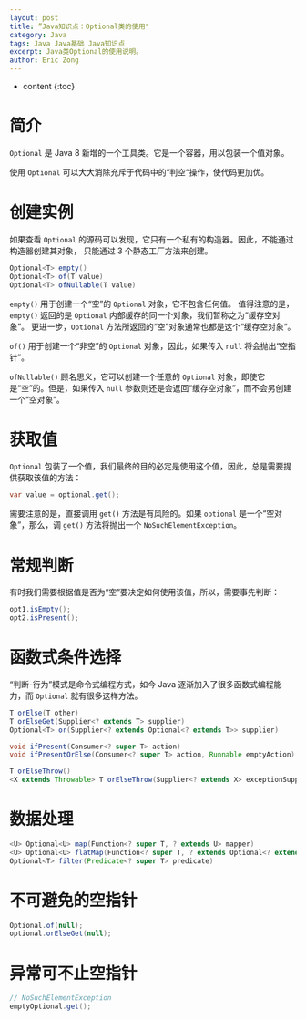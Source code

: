 ```yaml
---
layout: post
title: ”Java知识点：Optional类的使用"
category: Java
tags: Java Java基础 Java知识点
excerpt: Java类Optional的使用说明。
author: Eric Zong
---
```


* content
{:toc}

# 简介

`Optional` 是 Java 8 新增的一个工具类。它是一个容器，用以包装一个值对象。

使用 `Optional` 可以大大消除充斥于代码中的“判空“操作，使代码更加优。

# 创建实例

如果查看 `Optional` 的源码可以发现，它只有一个私有的构造器。因此，不能通过构造器创建其对象，
只能通过 3 个静态工厂方法来创建。

```java
Optional<T> empty()
Optional<T> of(T value)
Optional<T> ofNullable(T value)
```

`empty()` 用于创建一个“空”的 `Optional` 对象，它不包含任何值。
值得注意的是，`empty()` 返回的是 `Optional` 内部缓存的同一个对象，我们暂称之为“缓存空对象”。
更进一步，`Optional` 方法所返回的“空”对象通常也都是这个“缓存空对象“。

`of()` 用于创建一个“非空”的 `Optional` 对象，因此，如果传入 `null` 将会抛出“空指针”。

`ofNullable()` 顾名思义，它可以创建一个任意的 `Optional` 对象，即使它是“空”的。但是，如果传入 `null` 参数则还是会返回“缓存空对象”，而不会另创建一个“空对象”。

# 获取值

`Optional` 包装了一个值，我们最终的目的必定是使用这个值，因此，总是需要提供获取该值的方法：

```java
var value = optional.get();
```

需要注意的是，直接调用 `get()` 方法是有风险的。如果 `optional` 是一个“空对象”，那么，调 `get()` 方法将抛出一个 `NoSuchElementException`。

# 常规判断

有时我们需要根据值是否为“空”要决定如何使用该值，所以，需要事先判断：

```java
opt1.isEmpty();
opt2.isPresent();
```

# 函数式条件选择

“判断-行为”模式是命令式编程方式，如今 Java 逐渐加入了很多函数式编程能力，而 `Optional` 就有很多这样方法。



```java
T orElse(T other)
T orElseGet(Supplier<? extends T> supplier)
Optional<T>	or(Supplier<? extends Optional<? extends T>> supplier)

void ifPresent(Consumer<? super T> action)
void ifPresentOrElse(Consumer<? super T> action, Runnable emptyAction)    

T orElseThrow()
<X extends Throwable> T orElseThrow(Supplier<? extends X> exceptionSupplier)
```



# 数据处理

```java
<U> Optional<U>	map(Function<? super T, ? extends U> mapper)
<U> Optional<U>	flatMap(Function<? super T, ? extends Optional<? extends U>> mapper)
Optional<T>	filter(Predicate<? super T> predicate)
```



# 不可避免的空指针

```java
Optional.of(null);
optional.orElseGet(null);
```

# 异常可不止空指针

```java
// NoSuchElementException
emptyOptional.get();
```

